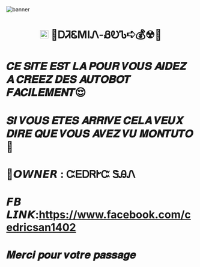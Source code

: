 <img src="https://pin.it/1VI4x8hRD" alt="banner">
<h1 align="center"><img src="./dashboard/images/logo-non-bg.png" width="22px"> 🔵ᎠᏘᏋMIᏁ-ᏰᎧᏖ➪💰☢🔴</h>



# 𝑪𝑬 𝑺𝑰𝑻𝑬 𝑬𝑺𝑻 𝑳𝑨 𝑷𝑶𝑼𝑹 𝑽𝑶𝑼𝑺 𝑨𝑰𝑫𝑬𝒁 𝑨 𝑪𝑹𝑬𝑬𝒁 𝑫𝑬𝑺 𝑨𝑼𝑻𝑶𝑩𝑶𝑻 𝑭𝑨𝑪𝑰𝑳𝑬𝑴𝑬𝑵𝑻😌


# 𝑺𝑰 𝑽𝑶𝑼𝑺 𝑬̂𝑻𝑬𝑺 𝑨𝑹𝑹𝑰𝑽𝑬́ 𝑪𝑬𝑳𝑨 𝑽𝑬𝑼𝑿 𝑫𝑰𝑹𝑬 𝑸𝑼𝑬 𝑽𝑶𝑼𝑺 𝑨𝑽𝑬𝒁 𝑽𝑼 𝑴𝑶𝑵𝑻𝑼𝑻𝑶 💝


# 🔵𝙊𝙒𝙉𝙀𝙍 : ᏨᎬᎠᏒᎨᏨ ᏕᎯᏁ

# 𝙁𝘽 𝙇𝙄𝙉𝙆:https://www.facebook.com/cedricsan1402

# 𝑴𝒆𝒓𝒄𝒊 𝒑𝒐𝒖𝒓 𝒗𝒐𝒕𝒓𝒆 𝒑𝒂𝒔𝒔𝒂𝒈𝒆
